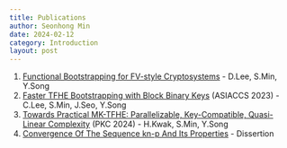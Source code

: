 ```yaml
---
title: Publications
author: Seonhong Min
date: 2024-02-12
category: Introduction
layout: post
---
```


1. [Functional Bootstrapping for FV-style Cryptosystems] - D.Lee, S.Min, Y.Song
2. [Faster TFHE Bootstrapping with Block Binary Keys] (ASIACCS 2023) - C.Lee, S.Min, J.Seo, Y.Song
3. [Towards Practical MK-TFHE: Parallelizable, Key-Compatible, Quasi-Linear Complexity] (PKC 2024) - H.Kwak, S.Min, Y.Song
4. [Convergence Of The Sequence kn-p And Its Properties] - Dissertion


[Convergence Of The Sequence kn-p And Its Properties]: https://github.com/snu-lukemin/snu-lukemin.github.io/blob/master/files/kn-p.pdf
[Towards Practical MK-TFHE: Parallelizable, Key-Compatible, Quasi-Linear Complexity]: https://eprint.iacr.org/2022/1460.pdf
[Faster TFHE Bootstrapping with Block Binary Keys]: https://eprint.iacr.org/2023/958.pdf
[Functional Bootstrapping for FV-style Cryptosystems]: https://eprint.iacr.org/2024/181